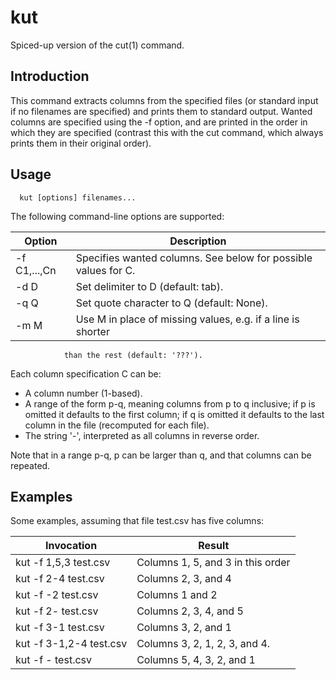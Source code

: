 # kut
Spiced-up version of the cut(1) command.

## Introduction
This command extracts columns from the specified files (or standard input
if no filenames are specified) and prints them to standard output. Wanted 
columns are specified using the -f option, and are printed in the order in 
which they are specified (contrast this with the cut command, which always 
prints them in their original order).

## Usage

```
  kut [options] filenames...
```

The following command-line options are supported:

Option | Description
---------------|------------
 -f C1,...,Cn | Specifies wanted columns. See below for possible values for C.
 -d D         | Set delimiter to D (default: tab).
 -q Q         | Set quote character to Q (default: None).
 -m M         | Use M in place of missing values, e.g. if a line is shorter 
                than the rest (default: '???').

Each column specification C can be:

* A column number (1-based).
* A range of the form p-q, meaning columns from p to q inclusive;
        if p is omitted it defaults to the first column;
        if q is omitted it defaults to the last column in the
        file (recomputed for each file).
* The string '-', interpreted as all columns in reverse order.

Note that in a range p-q, p can be larger than q, and that columns
can be repeated.

## Examples
Some examples, assuming that file test.csv has five columns:

Invocation | Result
-----------|-------
kut -f 1,5,3 test.csv   | Columns 1, 5, and 3 in this order
kut -f 2-4 test.csv     | Columns 2, 3, and 4
kut -f -2 test.csv      | Columns 1 and 2
kut -f 2- test.csv      | Columns 2, 3, 4, and 5
kut -f 3-1 test.csv     | Columns 3, 2, and 1
kut -f 3-1,2-4 test.csv | Columns 3, 2, 1, 2, 3, and 4.
kut -f - test.csv       | Columns 5, 4, 3, 2, and 1
